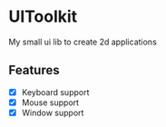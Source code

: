 # UIToolkit
My small ui lib to create 2d applications

## Features
- [x] Keyboard support
- [x] Mouse support
- [x] Window support

